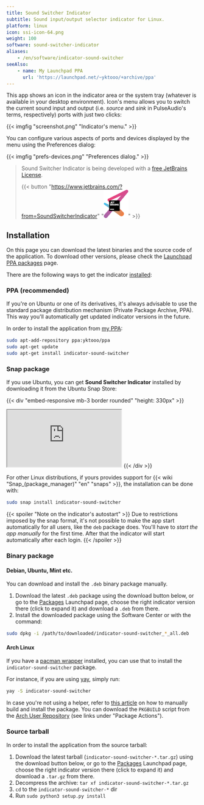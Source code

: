 ```yaml
---
title: Sound Switcher Indicator
subtitle: Sound input/output selector indicator for Linux.
platform: linux
icon: ssi-icon-64.png
weight: 100
software: sound-switcher-indicator
aliases:
    - /en/software/indicator-sound-switcher
seeAlso:
    - name: My Launchpad PPA
      url: 'https://launchpad.net/~yktooo/+archive/ppa'
---
```


This app shows an icon in the indicator area or the system tray (whatever is available in your desktop environment). Icon's menu allows you to switch the current sound input and output (i.e. *source* and *sink* in PulseAudio's terms, respectively) ports with just two clicks:

{{< imgfig "screenshot.png" "Indicator's menu." >}}

You can configure various aspects of ports and devices displayed by the menu using the Preferences dialog:

{{< imgfig "prefs-devices.png" "Preferences dialog." >}}

> Sound Switcher Indicator is being developed with a [free JetBrains License](/blog/posts/0359).
>
> {{< button "https://www.jetbrains.com/?from=SoundSwitcherIndicator" "![JetBrains logo](jetbrains.png)" >}}

## Installation

On this page you can download the latest binaries and the source code of the application. To download other versions, please check the [Launchpad PPA packages](https://launchpad.net/~yktooo/+archive/ppa/+packages) page.

There are the following ways to get the indicator [installed](https://github.com/yktoo/indicator-sound-switcher/blob/dev/doc/install.md):

### PPA (recommended)

If you're on Ubuntu or one of its derivatives, it's always advisable to use the standard package distribution mechanism (Private Package Archive, PPA). This way you'll automatically get updated indicator versions in the future.

In order to install the application from [my PPA](https://launchpad.net/~yktooo/+archive/ubuntu/ppa):

```bash
sudo apt-add-repository ppa:yktooo/ppa
sudo apt-get update
sudo apt-get install indicator-sound-switcher
```

### Snap package

If you use Ubuntu, you can get **Sound Switcher Indicator** installed by downloading it from the Ubuntu Snap Store:

{{< div "embed-responsive mb-3 border rounded" "height: 330px" >}}
<iframe src="https://snapcraft.io/indicator-sound-switcher/embedded?button=black&summary=true"></iframe>
{{< /div >}}

For other Linux distributions, if yours provides support for {{< wiki "Snap_(package_manager)" "en" "snaps" >}}, the installation can be done with:

```bash
sudo snap install indicator-sound-switcher
```

{{< spoiler "Note on the indicator's autostart" >}}
Due to restrictions imposed by the snap format, it's not possible to make the app start automatically for all users, like the `deb` package does. You'll have to *start the app manually* for the first time. After that the indicator will start automatically after each login.
{{< /spoiler >}}

### Binary package

#### Debian, Ubuntu, Mint etc.

You can download and install the `.deb` binary package manually.

1. Download the latest `.deb` package using the download button below, or go to the [Packages](https://launchpad.net/~yktooo/+archive/ubuntu/ppa/+packages) Launchpad page, choose the right indicator version there (click to expand it) and download a `.deb` from there.
2. Install the downloaded package using the Software Center or with the command:
```bash
sudo dpkg -i /path/to/downloaded/indicator-sound-switcher_*_all.deb
```

#### Arch Linux

If you have a [pacman wrapper](https://wiki.archlinux.org/index.php/AUR_helpers#Pacman_wrappers) installed, you can use that to install the `indicator-sound-switcher` package.

For instance, if you are using [yay](https://github.com/Jguer/yay), simply run:

```bash
yay -S indicator-sound-switcher
```

In case you're not using a helper, refer to [this article](https://wiki.archlinux.org/index.php/Arch_User_Repository#Installing_and_upgrading_packages) on how to manually build and install the package. You can download the `PKGBUILD` script from the [Arch User Repository](https://aur.archlinux.org/packages/indicator-sound-switcher) (see links under "Package Actions").

### Source tarball

In order to install the application from the source tarball:

1. Download the latest tarball (`indicator-sound-switcher-*.tar.gz`) using the download button below, or go to the [Packages](https://launchpad.net/~yktooo/+archive/ubuntu/ppa/+packages) Launchpad page, choose the right indicator version there (click to expand it) and download a `.tar.gz` from there.
2. Decompress the archive: `tar xf indicator-sound-switcher-*.tar.gz`
3. `cd` to the `indicator-sound-switcher-*` dir
4. Run `sudo python3 setup.py install`
